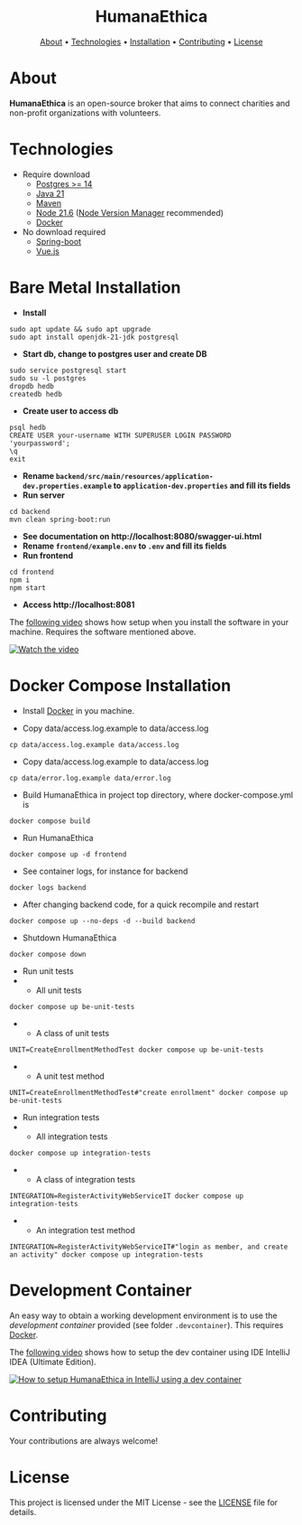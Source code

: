 <h1 align="center">HumanaEthica</h1>

<p align="center">
  <a href="#about">About</a> •
  <a href="#technologies">Technologies</a> •
  <a href="#installation">Installation</a> •
  <a href="#contributing">Contributing</a> •
  <a href="#license">License</a>
</p>

# About

**HumanaEthica** is an open-source broker that aims to connect charities and non-profit organizations with volunteers.

# Technologies

* Require download
  * [Postgres >= 14](https://www.postgresql.org/)
  * [Java 21](https://openjdk.org/projects/jdk/21/)
  * [Maven](https://maven.apache.org/download.cgi)
  * [Node 21.6](https://nodejs.org/en/) ([Node Version Manager](https://github.com/nvm-sh/nvm) recommended)
  * [Docker](https://www.docker.com/)
* No download required
  * [Spring-boot](https://spring.io/)
  * [Vue.js](https://vuejs.org/)

# Bare Metal Installation

* **Install**
```
sudo apt update && sudo apt upgrade
sudo apt install openjdk-21-jdk postgresql
```
* **Start db, change to postgres user and create DB**
```
sudo service postgresql start
sudo su -l postgres
dropdb hedb
createdb hedb
```
* **Create user to access db**
```
psql hedb
CREATE USER your-username WITH SUPERUSER LOGIN PASSWORD 'yourpassword';
\q
exit
```
* **Rename `backend/src/main/resources/application-dev.properties.example` to `application-dev.properties` and fill its fields**
* **Run server**
```
cd backend
mvn clean spring-boot:run
```
* **See documentation on http://localhost:8080/swagger-ui.html**
* **Rename `frontend/example.env` to `.env` and fill its fields**
* **Run frontend**
```
cd frontend
npm i
npm start
```

* **Access http://localhost:8081**

The [following video](https://youtu.be/D0JABlXCdlo) shows how setup when you install the software in your machine. Requires the software mentioned above.

[![Watch the video](https://img.youtube.com/vi/D0JABlXCdlo/mqdefault.jpg)](https://youtu.be/D0JABlXCdlo)

# Docker Compose Installation

* Install [Docker](https://docs.docker.com/engine/install/) in you machine.

* Copy data/access.log.example to data/access.log
```
cp data/access.log.example data/access.log
```

* Copy data/access.log.example to data/access.log
```
cp data/error.log.example data/error.log
```

* Build HumanaEthica in project top directory, where docker-compose.yml is
```
docker compose build
```

* Run HumanaEthica
```
docker compose up -d frontend
```

* See container logs, for instance for backend
```
docker logs backend
```

* After changing backend code, for a quick recompile and restart
```
docker compose up --no-deps -d --build backend
```

* Shutdown HumanaEthica
```
docker compose down
```

* Run unit tests
* * All unit tests
```
docker compose up be-unit-tests 
```
* * A class of unit tests
```
UNIT=CreateEnrollmentMethodTest docker compose up be-unit-tests 
```
* * A unit test method
```
UNIT=CreateEnrollmentMethodTest#"create enrollment" docker compose up be-unit-tests 
```

* Run integration tests
* * All integration tests
```
docker compose up integration-tests
```
* * A class of integration tests
```
INTEGRATION=RegisterActivityWebServiceIT docker compose up integration-tests
```
* * An integration test method
```
INTEGRATION=RegisterActivityWebServiceIT#"login as member, and create an activity" docker compose up integration-tests
```

# Development Container
An easy way to obtain a working development environment is to use the _development container_ provided (see folder `.devcontainer`). This requires [Docker](https://docs.docker.com/get-docker/).

The [following video](https://www.youtube.com/watch?v=ISNCrQ1r-Nw) shows how to setup the dev container using IDE IntelliJ IDEA (Ultimate Edition).

[![How to setup HumanaEthica in IntelliJ using a dev container](https://img.youtube.com/vi/ISNCrQ1r-Nw/mqdefault.jpg)](https://www.youtube.com/embed/ISNCrQ1r-Nw?si=1WeDwCsBdrr5OL5k)

# Contributing

Your contributions are always welcome!

# License

This project is licensed under the MIT License - see the [LICENSE](https://github.com/socialsoftware/humanaethica/blob/master/LICENSE) file for details.
